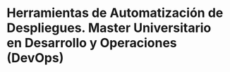# Herramientas de Automatización de Despliegues. Master Universitario en Desarrollo y Operaciones (DevOps)

